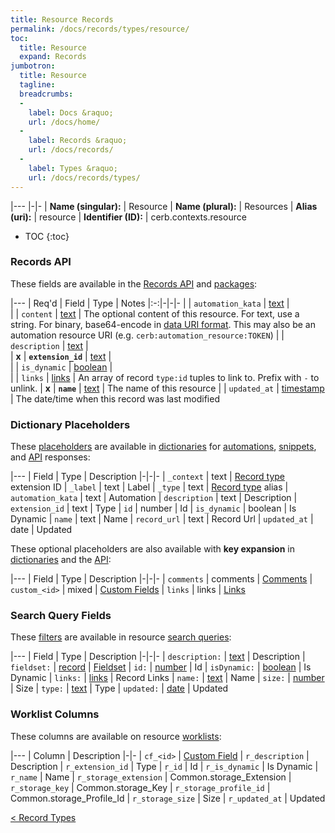 ```yaml
---
title: Resource Records
permalink: /docs/records/types/resource/
toc:
  title: Resource
  expand: Records
jumbotron:
  title: Resource
  tagline: 
  breadcrumbs:
  -
    label: Docs &raquo;
    url: /docs/home/
  -
    label: Records &raquo;
    url: /docs/records/
  -
    label: Types &raquo;
    url: /docs/records/types/
---
```


|---
|-|-
| **Name (singular):** | Resource
| **Name (plural):** | Resources
| **Alias (uri):** | resource
| **Identifier (ID):** | cerb.contexts.resource

* TOC
{:toc}

### Records API

These fields are available in the [Records API](/docs/api/endpoints/records/) and [packages](/docs/packages/):

|---
| Req'd | Field | Type | Notes
|:-:|-|-|-
|   | `automation_kata` | [text](/docs/records/fields/types/text/) |  
|   | `content` | [text](/docs/records/fields/types/text/) | The optional content of this resource. For text, use a string. For binary, base64-encode in [data URI format](https://en.wikipedia.org/wiki/Data_URI_scheme). This may also be an automation resource URI (e.g. `cerb:automation_resource:TOKEN`) 
|   | `description` | [text](/docs/records/fields/types/text/) |  
| **x** | **`extension_id`** | [text](/docs/records/fields/types/text/) |  
|   | `is_dynamic` | [boolean](/docs/records/fields/types/boolean/) |  
|   | `links` | [links](/docs/records/fields/types/links/) | An array of record `type:id` tuples to link to. Prefix with `-` to unlink. 
| **x** | **`name`** | [text](/docs/records/fields/types/text/) | The name of this resource 
|   | `updated_at` | [timestamp](/docs/records/fields/types/timestamp/) | The date/time when this record was last modified 

### Dictionary Placeholders

These [placeholders](/docs/scripting/variables/#placeholders) are available in [dictionaries](/docs/guide/developers/dictionaries/) for [automations](/docs/automations/), [snippets](/docs/snippets/), and [API](/docs/api/) responses:

|---
| Field | Type | Description
|-|-|-
| `_context` | text | [Record type](/docs/records/types/) extension ID
| `_label` | text | Label
| `_type` | text | [Record type](/docs/records/types/) alias
| `automation_kata` | text | Automation
| `description` | text | Description
| `extension_id` | text | Type
| `id` | number | Id
| `is_dynamic` | boolean | Is Dynamic
| `name` | text | Name
| `record_url` | text | Record Url
| `updated_at` | date | Updated

These optional placeholders are also available with **key expansion** in [dictionaries](/docs/guide/developers/dictionaries/#key-expansion) and the [API](/docs/api/responses/#expanding-keys-in-api-requests):

|---
| Field | Type | Description
|-|-|-
| `comments` | comments | [Comments](/docs/guide/developers/dictionaries/#key-expansion)
| `custom_<id>` | mixed | [Custom Fields](/docs/guide/developers/dictionaries/#key-expansion)
| `links` | links | [Links](/docs/guide/developers/dictionaries/#key-expansion)
	
### Search Query Fields

These [filters](/docs/search/#filters) are available in resource [search queries](/docs/search/):

|---
| Field | Type | Description
|-|-|-
| `description:` | [text](/docs/search/#text) | Description
| `fieldset:` | [record](/docs/search/#deep-search) | [Fieldset](/docs/records/types/custom_fieldset/)
| `id:` | [number](/docs/search/#numbers) | Id
| `isDynamic:` | [boolean](/docs/search/#booleans) | Is Dynamic
| `links:` | [links](/docs/search/#links) | Record Links
| `name:` | [text](/docs/search/#text) | Name
| `size:` | [number](/docs/search/#numbers) | Size
| `type:` | [text](/docs/search/#text) | Type
| `updated:` | [date](/docs/search/#dates) | Updated
	
### Worklist Columns

These columns are available on resource [worklists](/docs/worklists/):

|---
| Column | Description
|-|-
| `cf_<id>` | [Custom Field](/docs/records/types/custom_field/)
| `r_description` | Description
| `r_extension_id` | Type
| `r_id` | Id
| `r_is_dynamic` | Is Dynamic
| `r_name` | Name
| `r_storage_extension` | Common.storage_Extension
| `r_storage_key` | Common.storage_Key
| `r_storage_profile_id` | Common.storage_Profile_Id
| `r_storage_size` | Size
| `r_updated_at` | Updated

<div class="section-nav">
	<div class="left">
		<a href="/docs/records/types/" class="prev">&lt; Record Types</a>
	</div>
	<div class="right align-right">
	</div>
</div>
<div class="clear"></div>